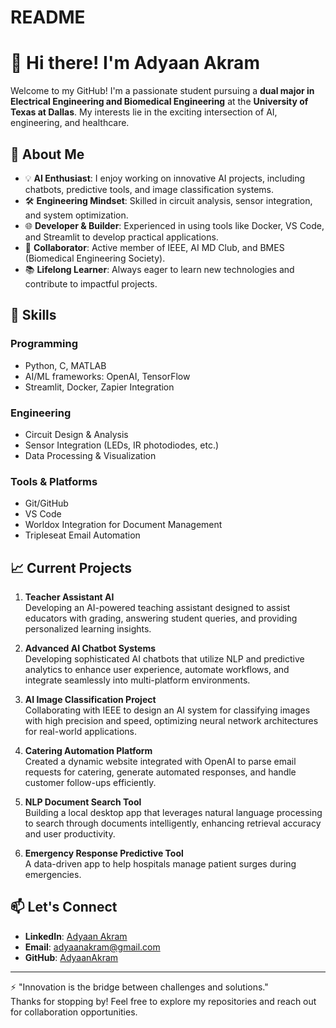 # README

# 👋 Hi there! I'm Adyaan Akram

Welcome to my GitHub! I'm a passionate student pursuing a **dual major in Electrical Engineering and Biomedical Engineering** at the **University of Texas at Dallas**. My interests lie in the exciting intersection of AI, engineering, and healthcare.

## 🚀 About Me

- 💡 **AI Enthusiast**: I enjoy working on innovative AI projects, including chatbots, predictive tools, and image classification systems.
- 🛠️ **Engineering Mindset**: Skilled in circuit analysis, sensor integration, and system optimization.
- 🌐 **Developer & Builder**: Experienced in using tools like Docker, VS Code, and Streamlit to develop practical applications.
- 🤝 **Collaborator**: Active member of IEEE, AI MD Club, and BMES (Biomedical Engineering Society).
- 📚 **Lifelong Learner**: Always eager to learn new technologies and contribute to impactful projects.

## 🔧 Skills

### Programming
- Python, C, MATLAB
- AI/ML frameworks: OpenAI, TensorFlow
- Streamlit, Docker, Zapier Integration

### Engineering
- Circuit Design & Analysis
- Sensor Integration (LEDs, IR photodiodes, etc.)
- Data Processing & Visualization

### Tools & Platforms
- Git/GitHub
- VS Code
- Worldox Integration for Document Management
- Tripleseat Email Automation

## 📈 Current Projects

1. **Teacher Assistant AI**  
   Developing an AI-powered teaching assistant designed to assist educators with grading, answering student queries, and providing personalized learning insights.

2. **Advanced AI Chatbot Systems**  
   Developing sophisticated AI chatbots that utilize NLP and predictive analytics to enhance user experience, automate workflows, and integrate seamlessly into multi-platform environments.

3. **AI Image Classification Project**  
   Collaborating with IEEE to design an AI system for classifying images with high precision and speed, optimizing neural network architectures for real-world applications.

4. **Catering Automation Platform**  
   Created a dynamic website integrated with OpenAI to parse email requests for catering, generate automated responses, and handle customer follow-ups efficiently.

5. **NLP Document Search Tool**  
   Building a local desktop app that leverages natural language processing to search through documents intelligently, enhancing retrieval accuracy and user productivity.

6. **Emergency Response Predictive Tool**  
   A data-driven app to help hospitals manage patient surges during emergencies.


## 📫 Let's Connect

- **LinkedIn**: [Adyaan Akram](https://www.linkedin.com/in/adyaanakram/)
- **Email**: adyaanakram@gmail.com
- **GitHub**: [AdyaanAkram](https://github.com/AdyaanAkram)

---

⚡ "Innovation is the bridge between challenges and solutions."  
Thanks for stopping by! Feel free to explore my repositories and reach out for collaboration opportunities.
